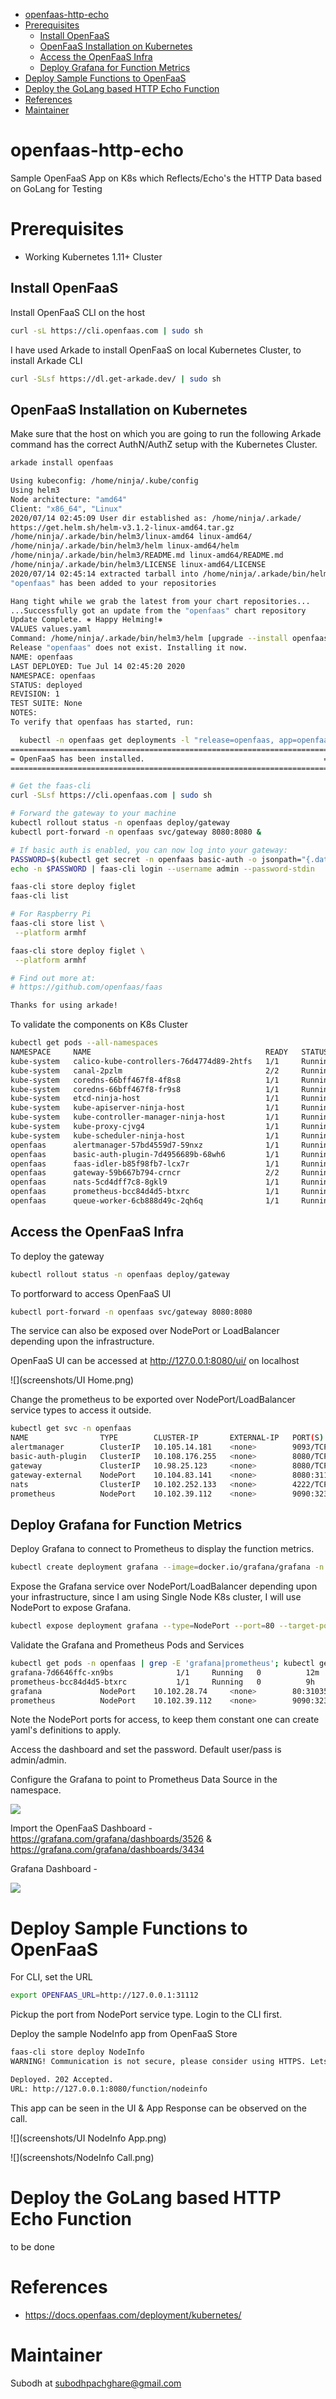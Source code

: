 - [openfaas-http-echo](#openfaas-http-echo)
- [Prerequisites](#prerequisites)
  - [Install OpenFaaS](#install-openfaas)
  - [OpenFaaS Installation on Kubernetes](#openfaas-installation-on-kubernetes)
  - [Access the OpenFaaS Infra](#access-the-openfaas-infra)
  - [Deploy Grafana for Function Metrics](#deploy-grafana-for-function-metrics)
- [Deploy Sample Functions to OpenFaaS](#deploy-sample-functions-to-openfaas)
- [Deploy the GoLang based HTTP Echo Function](#deploy-the-golang-based-http-echo-function)
- [References](#references)
- [Maintainer](#maintainer)

# openfaas-http-echo

Sample OpenFaaS App on K8s which Reflects/Echo's the HTTP Data based on GoLang for Testing

# Prerequisites

* Working Kubernetes 1.11+ Cluster

## Install OpenFaaS

Install OpenFaaS CLI on the host

```bash
curl -sL https://cli.openfaas.com | sudo sh
```

I have used Arkade to install OpenFaaS on local Kubernetes Cluster, to install Arkade CLI

```bash
curl -SLsf https://dl.get-arkade.dev/ | sudo sh
```

## OpenFaaS Installation on Kubernetes

Make sure that the host on which you are going to run the following Arkade command has the correct AuthN/AuthZ setup with the Kubernetes Cluster.

```bash
arkade install openfaas

Using kubeconfig: /home/ninja/.kube/config
Using helm3
Node architecture: "amd64"
Client: "x86_64", "Linux"
2020/07/14 02:45:09 User dir established as: /home/ninja/.arkade/
https://get.helm.sh/helm-v3.1.2-linux-amd64.tar.gz
/home/ninja/.arkade/bin/helm3/linux-amd64 linux-amd64/
/home/ninja/.arkade/bin/helm3/helm linux-amd64/helm
/home/ninja/.arkade/bin/helm3/README.md linux-amd64/README.md
/home/ninja/.arkade/bin/helm3/LICENSE linux-amd64/LICENSE
2020/07/14 02:45:14 extracted tarball into /home/ninja/.arkade/bin/helm3: 3 files, 0 dirs (2.821189776s)
"openfaas" has been added to your repositories

Hang tight while we grab the latest from your chart repositories...
...Successfully got an update from the "openfaas" chart repository
Update Complete. ⎈ Happy Helming!⎈ 
VALUES values.yaml
Command: /home/ninja/.arkade/bin/helm3/helm [upgrade --install openfaas openfaas/openfaas --namespace openfaas --values /tmp/charts/openfaas/values.yaml --set gateway.replicas=1 --set queueWorker.replicas=1 --set queueWorker.maxInflight=1 --set serviceType=NodePort --set gateway.directFunctions=true --set openfaasImagePullPolicy=IfNotPresent --set basicAuthPlugin.replicas=1 --set ingressOperator.create=false --set basic_auth=true --set clusterRole=false --set operator.create=false --set faasnetes.imagePullPolicy=Always]
Release "openfaas" does not exist. Installing it now.
NAME: openfaas
LAST DEPLOYED: Tue Jul 14 02:45:20 2020
NAMESPACE: openfaas
STATUS: deployed
REVISION: 1
TEST SUITE: None
NOTES:
To verify that openfaas has started, run:

  kubectl -n openfaas get deployments -l "release=openfaas, app=openfaas"
=======================================================================
= OpenFaaS has been installed.                                        =
=======================================================================

# Get the faas-cli
curl -SLsf https://cli.openfaas.com | sudo sh

# Forward the gateway to your machine
kubectl rollout status -n openfaas deploy/gateway
kubectl port-forward -n openfaas svc/gateway 8080:8080 &

# If basic auth is enabled, you can now log into your gateway:
PASSWORD=$(kubectl get secret -n openfaas basic-auth -o jsonpath="{.data.basic-auth-password}" | base64 --decode; echo)
echo -n $PASSWORD | faas-cli login --username admin --password-stdin

faas-cli store deploy figlet
faas-cli list

# For Raspberry Pi
faas-cli store list \
 --platform armhf

faas-cli store deploy figlet \
 --platform armhf

# Find out more at:
# https://github.com/openfaas/faas

Thanks for using arkade!
```

To validate the components on K8s Cluster 

```bash
kubectl get pods --all-namespaces
NAMESPACE     NAME                                       READY   STATUS    RESTARTS   AGE
kube-system   calico-kube-controllers-76d4774d89-2htfs   1/1     Running   0          5h47m
kube-system   canal-2pzlm                                2/2     Running   0          5h47m
kube-system   coredns-66bff467f8-4f8s8                   1/1     Running   0          5h47m
kube-system   coredns-66bff467f8-fr9s8                   1/1     Running   0          5h47m
kube-system   etcd-ninja-host                            1/1     Running   0          5h47m
kube-system   kube-apiserver-ninja-host                  1/1     Running   0          5h47m
kube-system   kube-controller-manager-ninja-host         1/1     Running   0          5h47m
kube-system   kube-proxy-cjvg4                           1/1     Running   0          5h47m
kube-system   kube-scheduler-ninja-host                  1/1     Running   0          5h47m
openfaas      alertmanager-57bd4559d7-59nxz              1/1     Running   0          3m33s
openfaas      basic-auth-plugin-7d4956689b-68wh6         1/1     Running   0          3m33s
openfaas      faas-idler-b85f98fb7-lcx7r                 1/1     Running   2          3m33s
openfaas      gateway-59b667b794-crncr                   2/2     Running   0          3m33s
openfaas      nats-5cd4dff7c8-8gkl9                      1/1     Running   0          3m33s
openfaas      prometheus-bcc84d4d5-btxrc                 1/1     Running   0          3m33s
openfaas      queue-worker-6cb888d49c-2qh6q              1/1     Running   3          3m33s
```

## Access the OpenFaaS Infra

To deploy the gateway 

```bash
kubectl rollout status -n openfaas deploy/gateway
```

To portforward to access OpenFaaS UI

```bash
kubectl port-forward -n openfaas svc/gateway 8080:8080
```

The service can also be exposed over NodePort or LoadBalancer depending upon the infrastructure.

OpenFaaS UI can be accessed at http://127.0.0.1:8080/ui/ on localhost

![](screenshots/UI Home.png)

Change the prometheus to be exported over NodePort/LoadBalancer service types to access it outside.

```bash
kubectl get svc -n openfaas
NAME                TYPE        CLUSTER-IP       EXTERNAL-IP   PORT(S)          AGE
alertmanager        ClusterIP   10.105.14.181    <none>        9093/TCP         19m
basic-auth-plugin   ClusterIP   10.108.176.255   <none>        8080/TCP         19m
gateway             ClusterIP   10.98.25.123     <none>        8080/TCP         19m
gateway-external    NodePort    10.104.83.141    <none>        8080:31112/TCP   19m
nats                ClusterIP   10.102.252.133   <none>        4222/TCP         19m
prometheus          NodePort    10.102.39.112    <none>        9090:32333/TCP   19m
```

## Deploy Grafana for Function Metrics

Deploy Grafana to connect to Prometheus to display the function metrics.

```bash
kubectl create deployment grafana --image=docker.io/grafana/grafana -n openfaas
```

Expose the Grafana service over NodePort/LoadBalancer depending upon your infrastructure, since I am using Single Node K8s cluster, I will use NodePort to expose Grafana.

```bash
kubectl expose deployment grafana --type=NodePort --port=80 --target-port=3000 --protocol=TCP -n openfaas
```

Validate the Grafana and Prometheus Pods and Services

```bash
kubectl get pods -n openfaas | grep -E 'grafana|prometheus'; kubectl get svc -n openfaas | grep -E 'grafana|prometheus'
grafana-7d6646ffc-xn9bs              1/1     Running   0          12m
prometheus-bcc84d4d5-btxrc           1/1     Running   0          9h
grafana             NodePort    10.102.28.74     <none>        80:31035/TCP     87s
prometheus          NodePort    10.102.39.112    <none>        9090:32333/TCP   9h
```

Note the NodePort ports for access, to keep them constant one can create yaml's definitions to apply.

Access the dashboard and set the password. Default user/pass is admin/admin.

Configure the Grafana to point to Prometheus Data Source in the namespace.

![](screenshots/Grafana_Data_Source.png)

Import the OpenFaaS Dashboard - https://grafana.com/grafana/dashboards/3526 & https://grafana.com/grafana/dashboards/3434 

Grafana Dashboard - 

![](screenshots/Grafana.png)

# Deploy Sample Functions to OpenFaaS

For CLI, set the URL

```bash
export OPENFAAS_URL=http://127.0.0.1:31112
```

Pickup the port from NodePort service type. Login to the CLI first.

Deploy the sample NodeInfo app from OpenFaaS Store

```bash
faas-cli store deploy NodeInfo
WARNING! Communication is not secure, please consider using HTTPS. Letsencrypt.org offers free SSL/TLS certificates.

Deployed. 202 Accepted.
URL: http://127.0.0.1:8080/function/nodeinfo
```

This app can be seen in the UI & App Response can be observed on the call.

![](screenshots/UI NodeInfo App.png)

![](screenshots/NodeInfo Call.png)

# Deploy the GoLang based HTTP Echo Function

to be done

# References
* https://docs.openfaas.com/deployment/kubernetes/


# Maintainer

Subodh at subodhpachghare@gmail.com
